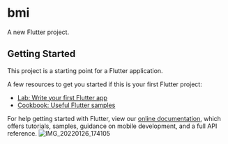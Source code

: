 # bmi

A new Flutter project.

## Getting Started

This project is a starting point for a Flutter application.

A few resources to get you started if this is your first Flutter project:

- [Lab: Write your first Flutter app](https://flutter.dev/docs/get-started/codelab)
- [Cookbook: Useful Flutter samples](https://flutter.dev/docs/cookbook)

For help getting started with Flutter, view our
[online documentation](https://flutter.dev/docs), which offers tutorials,
samples, guidance on mobile development, and a full API reference.
![IMG_20220126_174105](https://user-images.githubusercontent.com/96270824/155644185-a8a71a61-af1d-4fa0-86e7-f91106e9bfe8.jpg)
